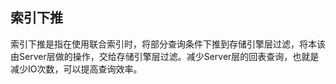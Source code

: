 ## 索引下推

索引下推是指在使用联合索引时，将部分查询条件下推到存储引擎层过滤，将本该由Server层做的操作，交给存储引擎层过滤。减少Server层的回表查询，也就是减少IO次数，可以提高查询效率。